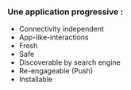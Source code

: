 <!-- .slide: data-background="#00bcd4"-->
 
### Une application progressive :

 - Connectivity independent
 - App-like-interactions
 - Fresh
 - Safe
 - Discoverable by search engine
 - Re-engageable (Push)
 - Installable